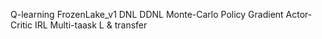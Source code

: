 Q-learning
FrozenLake_v1
DNL
DDNL
Monte-Carlo Policy Gradient
Actor-Critic
IRL
Multi-taask L & transfer
